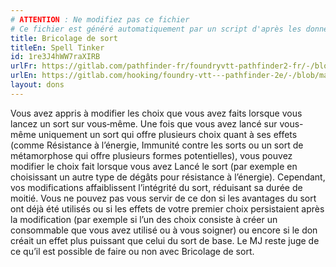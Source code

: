 ```yaml
---
# ATTENTION : Ne modifiez pas ce fichier
# Ce fichier est généré automatiquement par un script d'après les données du module Foundry VTT officiel et de sa traduction
title: Bricolage de sort
titleEn: Spell Tinker
id: 1re3J4hWW7raXIRB
urlFr: https://gitlab.com/pathfinder-fr/foundryvtt-pathfinder2-fr/-/blob/master/data/feats/1re3J4hWW7raXIRB.htm
urlEn: https://gitlab.com/hooking/foundry-vtt---pathfinder-2e/-/blob/master/packs/data/feats.db/spell-tinker.json
layout: dons
---
```

Vous avez appris à modifier les choix que vous avez faits lorsque vous lancez un sort sur vous‑même. Une fois que vous avez lancé sur vous-même uniquement un sort qui offre plusieurs choix quant à ses effets (comme Résistance à l’énergie, Immunité contre les sorts ou un sort de métamorphose qui offre plusieurs formes potentielles), vous pouvez modifier le choix fait lorsque vous avez Lancé le sort (par exemple en choisissant un autre type de dégâts pour résistance à l’énergie). Cependant, vos modifications affaiblissent l’intégrité du sort, réduisant sa durée de moitié. Vous ne pouvez pas vous servir de ce don si les avantages du sort ont déjà été utilisés ou si les effets de votre premier choix persistaient après la modification (par exemple si l’un des choix consiste à créer un consommable que vous avez utilisé ou à vous soigner) ou encore si le don créait un effet plus puissant que celui du sort de base. Le MJ reste juge de ce qu’il est possible de faire ou non avec Bricolage de sort.
